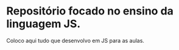 # Repositório focado no ensino da linguagem JS.

Coloco aqui tudo que desenvolvo em JS para as aulas. 
